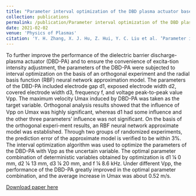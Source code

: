 ```yaml
---
title: "Parameter interval optimization of the DBD plasma actuator based on orthogonal experiment and RBF neural network approximation model"
collection: publications
permalink: /publication/Parameter interval optimization of the DBD plasma actuator based on orthogonal experiment and RBF neural network approximation model
date: 2021-02-02
venue: 'Physics of Plasmas'
citation: 'Y. H. Zhang, X. J. Hu, Z. Hui, Y. C. Liu et al. ‘Parameter interval optimization of the DBD plasma actuator based on orthogonal experiment and RBF neural network approximation model,’ Physics of Plasmas 28, 2021:023504.'
---
```

To further improve the performance of the dielectric barrier discharge-plasma actuator (DBD-PA) and to ensure the convenience of excita-tion intensity adjustment, the parameters of the DBD-PA were subjected to interval optimization on the basis of an orthogonal experiment and the radial basis function (RBF) neural network approximation model. The parameters of the DBD-PA included electrode gap d1, exposed electrode width d2, covered electrode width d3, frequency f, and voltage peak-to-peak value Vpp. The maximum velocity Umax induced by DBD-PA was taken as the target variable. Orthogonal analysis results showed that the inﬂuence of Vpp on Umax was highly signiﬁcant, whereas d1 had some inﬂuence and the other three parameters’ inﬂuence was not signiﬁcant. On the basis of the orthogonal experi-ment results, an RBF neural network approximate model was established. Through two groups of randomized experiments, the prediction error of the approximate model is veriﬁed to be within 3%. The interval optimization algorithm was used to optimize the parameters of the DBD-PA with Vpp as the uncertain variable. The optimal parameter combination of deterministic variables obtained by optimization is d1 ¼ 0 mm, d2 ¼ 13 mm, d3 ¼ 20 mm, and f ¼ 8.6 kHz. Under different Vpp, the performance of the DBD-PA greatly improved in the optimal parameter combination, and the average increase in Umax was about 0.52 m/s.

[Download paper here]([../files/Parameter%20interval%20optimization%20of%20the%20DBD%20plasma%20actuator%20based%20on%20orthogonal%20experiment%20and%20RBF%20neural%20network%20approximation%20model.pdf)
